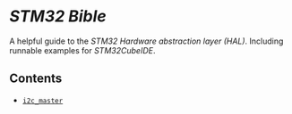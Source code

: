 # _STM32 Bible_

A helpful guide to the _STM32 Hardware abstraction layer (HAL)_.
Including runnable examples for _STM32CubeIDE_.

## Contents

- [`i2c_master`](./i2c_master/)
